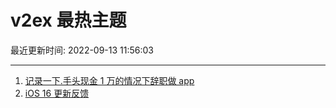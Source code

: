 # v2ex 最热主题

最近更新时间: 2022-09-13 11:56:03

--- 
1. [记录一下.手头现金 1 万的情况下辞职做 app](https://www.v2ex.com/t/879561) 
2. [iOS 16 更新反馈](https://www.v2ex.com/t/879577) 
